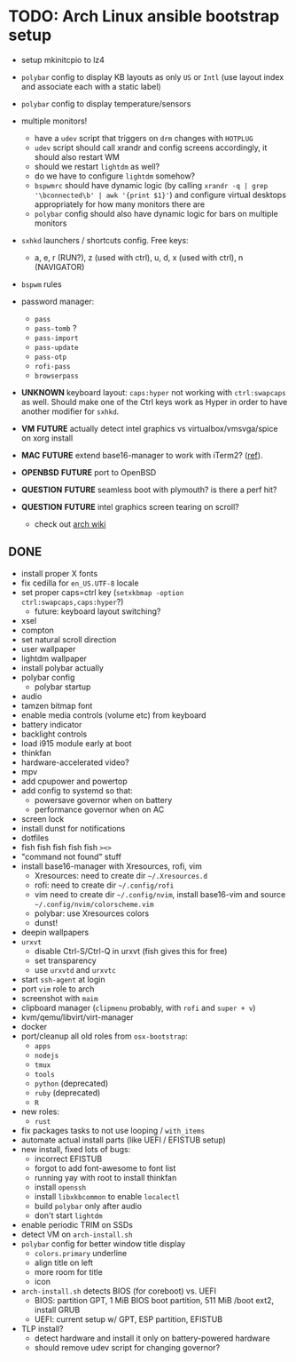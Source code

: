 # TODO: Arch Linux ansible bootstrap setup

- setup mkinitcpio to lz4
- `polybar` config to display KB layouts as only `US` or `Intl` (use layout
  index and associate each with a static label)
- `polybar` config to display temperature/sensors
- multiple monitors!
  - have a `udev` script that triggers on `drm` changes with `HOTPLUG`
  - `udev` script should call xrandr and config screens accordingly, it should also restart WM
  - should we restart `lightdm` as well?
  - do we have to configure `lightdm` somehow?
  - `bspwmrc` should have dynamic logic (by calling `xrandr -q | grep
    '\bconnected\b' | awk '{print $1}'`) and configure virtual desktops
    appropriately for how many monitors there are
  - `polybar` config should also have dynamic logic for bars on multiple monitors

- `sxhkd` launchers / shortcuts config. Free keys:
  - a, e, r (RUN?), z (used with ctrl), u, d, x (used with ctrl), n (NAVIGATOR)
- `bspwm` rules
- password manager:
  - `pass`
  - `pass-tomb` ?
  - `pass-import`
  - `pass-update`
  - `pass-otp`
  - `rofi-pass`
  - `browserpass`
- **UNKNOWN** keyboard layout: `caps:hyper` not working with `ctrl:swapcaps` as well.
  Should make one of the Ctrl keys work as Hyper in order to have another
  modifier for `sxhkd`.
- **VM** **FUTURE** actually detect intel graphics vs virtualbox/vmsvga/spice on xorg install
- **MAC** **FUTURE** extend base16-manager to work with iTerm2? ([ref](https://coderwall.com/p/s-2_nw/change-iterm2-color-profile-from-the-cli)).
- **OPENBSD** **FUTURE** port to OpenBSD
- **QUESTION** **FUTURE** seamless boot with plymouth? is there a perf hit?
- **QUESTION** **FUTURE** intel graphics screen tearing on scroll?
  - check out [arch wiki](https://wiki.archlinux.org/index.php/intel_graphics#Tearing)

## DONE
- install proper X fonts
- fix cedilla for `en_US.UTF-8` locale
- set proper caps=ctrl key (`setxkbmap -option ctrl:swapcaps,caps:hyper`?)
  - future: keyboard layout switching?
- xsel
- compton
- set natural scroll direction
- user wallpaper
- lightdm wallpaper
- install polybar actually
- polybar config
  - polybar startup
- audio
- tamzen bitmap font
- enable media controls (volume etc) from keyboard
- battery indicator
- backlight controls
- load i915 module early at boot
- thinkfan
- hardware-accelerated video?
- mpv
- add cpupower and powertop
- add config to systemd so that:
  - powersave governor when on battery
  - performance governor when on AC
- screen lock
- install dunst for notifications
- dotfiles
- fish fish fish fish fish `><>`
- "command not found" stuff
- install base16-manager with Xresources, rofi, vim
  - Xresources: need to create dir `~/.Xresources.d`
  - rofi: need to create dir `~/.config/rofi`
  - vim need to create dir `~/.config/nvim`, install base16-vim and source `~/.config/nvim/colorscheme.vim`
  - polybar: use Xresources colors
  - dunst!
- deepin wallpapers
- `urxvt`
  - disable Ctrl-S/Ctrl-Q in urxvt (fish gives this for free)
  - set transparency
  - use `urxvtd` and `urxvtc`
- start `ssh-agent` at login
- port `vim` role to arch
- screenshot with `maim`
- clipboard manager (`clipmenu` probably, with `rofi` and `super + v`)
- kvm/qemu/libvirt/virt-manager
- docker
- port/cleanup all old roles from `osx-bootstrap`:
  - `apps`
  - `nodejs`
  - `tmux`
  - `tools`
  - `python` (deprecated)
  - `ruby` (deprecated)
  - `R`
- new roles:
  - `rust`
- fix packages tasks to not use looping / `with_items`
- automate actual install parts (like UEFI / EFISTUB setup)
- new install, fixed lots of bugs:
  - incorrect EFISTUB
  - forgot to add font-awesome to font list
  - running yay with root to install thinkfan
  - install `openssh`
  - install `libxkbcommon` to enable `localectl`
  - build `polybar` only after audio
  - don't start `lightdm`
- enable periodic TRIM on SSDs
- detect VM on `arch-install.sh`
- `polybar` config for better window title display
  - `colors.primary` underline
  - align title on left
  - more room for title
  - icon
- `arch-install.sh` detects BIOS (for coreboot) vs. UEFI
  - BIOS: partition GPT, 1 MiB BIOS boot partition, 511 MiB /boot ext2, install GRUB
  - UEFI: current setup w/ GPT, ESP partition, EFISTUB
- TLP install?
  - detect hardware and install it only on battery-powered hardware
  - should remove udev script for changing governor?
